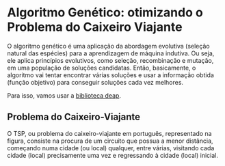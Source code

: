 # Algoritmo Genético: otimizando o Problema do Caixeiro Viajante

O algoritmo genético é uma aplicação da abordagem evolutiva (seleção natural das espécies) para a aprendizagem de máquina indutiva. Ou seja, ele aplica princípios evolutivos, como seleção, recombinação e mutação, em uma população de soluções candidatas. Então, basicamente, o algoritmo vai tentar encontrar várias soluções e usar a informação obtida (função objetivo) para conseguir soluções cada vez melhores.

Para isso, vamos usar a [biblioteca deap](https://deap.readthedocs.io/en/master/overview.html).

## Problema do Caixeiro-Viajante
O TSP, ou problema do caixeiro-viajante em português, representado na figura, consiste na procura de um circuito que possua a menor distância, começando numa cidade (ou local) qualquer, entre várias, visitando cada cidade (local) precisamente uma vez e regressando à cidade (local) inicial.
